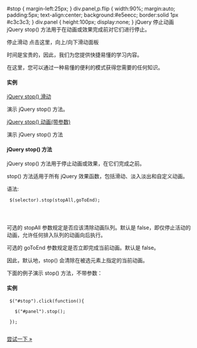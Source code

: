   #stop { margin-left:25px; } div.panel,p.flip { width:90%; margin:auto; padding:5px; text-align:center; background:#e5eecc; border:solid 1px #c3c3c3; } div.panel { height:100px; display:none; } 
jQuery 停止动画  
jQuery stop() 方法用于在动画或效果完成前对它们进行停止。

 停止滑动 点击这里，向上/向下滑动面板

  时间是宝贵的，因此，我们为您提供快捷易懂的学习内容。

 在这里，您可以通过一种易懂的便利的模式获得您需要的任何知识。

 

 

#### 实例

 [jQuery stop() 滑动](http://www.w3cschool.cc/try/try.php?filename=tryjquery_stop_slide)

 演示 jQuery stop() 方法。

 [jQuery stop() 动画(带参数)](http://www.w3cschool.cc/try/try.php?filename=tryjquery_stop_params)

 演示 jQuery stop() 方法

 

#### jQuery stop() 方法

 jQuery stop() 方法用于停止动画或效果，在它们完成之前。

 stop() 方法适用于所有 jQuery 效果函数，包括滑动、淡入淡出和自定义动画。

 语法:

 
```
 $(selector).stop(stopAll,goToEnd);




```
 可选的 stopAll 参数规定是否应该清除动画队列。默认是 false，即仅停止活动的动画，允许任何排入队列的动画向后执行。

 可选的 goToEnd 参数规定是否立即完成当前动画。默认是 false。

 因此，默认地，stop() 会清除在被选元素上指定的当前动画。

 下面的例子演示 stop() 方法，不带参数：

  
#### 实例

 
```
 $("#stop").click(function(){

   $("#panel").stop();

 });


```
 

[尝试一下 »](http://www.w3cschool.cc/try/try.php?filename=tryjquery_stop_slide) 

 

